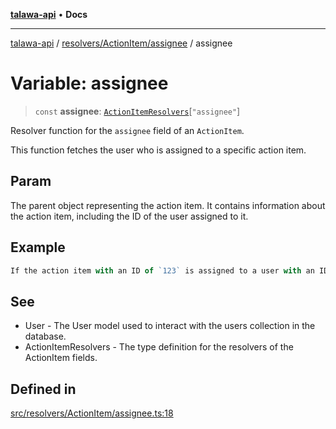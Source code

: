 [**talawa-api**](../../../../README.md) • **Docs**

***

[talawa-api](../../../../modules.md) / [resolvers/ActionItem/assignee](../README.md) / assignee

# Variable: assignee

> `const` **assignee**: [`ActionItemResolvers`](../../../../types/generatedGraphQLTypes/type-aliases/ActionItemResolvers.md)\[`"assignee"`\]

Resolver function for the `assignee` field of an `ActionItem`.

This function fetches the user who is assigned to a specific action item.

## Param

The parent object representing the action item. It contains information about the action item, including the ID of the user assigned to it.

## Example

```ts
If the action item with an ID of `123` is assigned to a user with an ID of `456`, this resolver will find the user with the ID `456` in the database and return their information.
```

## See

 - User - The User model used to interact with the users collection in the database.
 - ActionItemResolvers - The type definition for the resolvers of the ActionItem fields.

## Defined in

[src/resolvers/ActionItem/assignee.ts:18](https://github.com/PalisadoesFoundation/talawa-api/blob/fe65d855b3d1e3e4af621340e7e8bfa0325634c1/src/resolvers/ActionItem/assignee.ts#L18)
